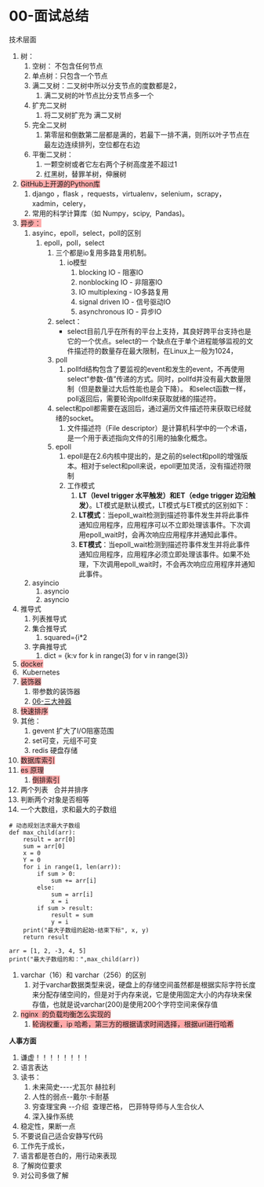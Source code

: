 # 00-面试总结

技术层面

1. 树：
    1. 空树： 不包含任何节点
    2. 单点树：只包含一个节点
    3. 满二叉树：二叉树中所以分支节点的度数都是2，
        1. 满二叉树的叶节点比分支节点多一个
    4. 扩充二叉树
        1. 将二叉树扩充为 满二叉树
    5. 完全二叉树
        1. 第零层和倒数第二层都是满的，若最下一排不满，则所以叶子节点在最左边连续排列，空位都在右边
    6. 平衡二叉树：
        1. 一颗空树或者它左右两个子树高度差不超过1
        2. 红黑树，替罪羊树，伸展树
2. <span style="background-color: #ffaaaa">GitHub上开源的Python库</span>
    1. django ，flask ，requests，virtualenv，selenium，scrapy，xadmin，celery，
    2. 常用的科学计算库（如 Numpy，scipy,  Pandas)。
3. <span style="background-color: #ffaaaa">异步：</span>
    1. asyinc，epoll，select，poll的区别
        1. epoll，poll，select
            1. 三个都是io复用多路复用机制。
                1. io模型
                    1. blocking IO - 阻塞IO
                    2. nonblocking IO - 非阻塞IO
                    3. IO multiplexing - IO多路复用
                    4. signal driven IO - 信号驱动IO
                    5. asynchronous IO - 异步IO
            2. select：
                * select目前几乎在所有的平台上支持，其良好跨平台支持也是它的一个优点。select的一 个缺点在于单个进程能够监视的文件描述符的数量存在最大限制，在Linux上一般为1024，
            3. poll
                1. pollfd结构包含了要监视的event和发生的event，不再使用select“参数-值”传递的方式。同时，pollfd并没有最大数量限制（但是数量过大后性能也是会下降）。 和select函数一样，poll返回后，需要轮询pollfd来获取就绪的描述符。
            4. select和poll都需要在返回后，通过遍历文件描述符来获取已经就绪的socket。
                1. 文件描述符（File descriptor）是计算机科学中的一个术语，是一个用于表述指向文件的引用的抽象化概念。
            5. epoll
                1. epoll是在2.6内核中提出的，是之前的select和poll的增强版本。相对于select和poll来说，epoll更加灵活，没有描述符限制
                2. 工作模式
                    1. **LT（level trigger 水平触发）**和**ET（edge trigger 边沿触发）**。LT模式是默认模式，LT模式与ET模式的区别如下：
                    2. **LT模式**：当epoll_wait检测到描述符事件发生并将此事件通知应用程序，应用程序可以不立即处理该事件。下次调用epoll_wait时，会再次响应应用程序并通知此事件。
                    3. **ET模式**：当epoll_wait检测到描述符事件发生并将此事件通知应用程序，应用程序必须立即处理该事件。如果不处理，下次调用epoll_wait时，不会再次响应应用程序并通知此事件。
    2. asyincio
        1. asyncio
        2. asyncio
4. 推导式
    1. 列表推导式
    2. 集合推导式
        1. squared={i*2
    3. 字典推导式
        1. dict = {k:v for k in range(3) for v in range(3)}
5. <span style="background-color: #ffaaaa">docker</span>
6.  Kubernetes
7. <span style="background-color: #ffaaaa">装饰器</span>
    1. 带参数的装饰器
    2. [06-三大神器](./06-三大神器.md)
8. <span style="background-color: #ffaaaa">快速排序</span>
9. 其他：
    1. gevent 扩大了I/O阻塞范围
    2. set可变，元组不可变
    3. redis 硬盘存储
10. <span style="background-color: #ffaaaa">数据库索引</span>
11. <span style="background-color: #ffaaaa">es 原理</span>
    1. <span style="background-color: #ffaaaa">倒排索引</span>
12. 两个列表   合并并排序
13. 判断两个对象是否相等
14. 一个大数组，求和最大的子数组

```
# 动态规划法求最大子数组
def max_child(arr):
    result = arr[0]
    sum = arr[0]
    x = 0
    Y = 0
    for i in range(1, len(arr)):
        if sum > 0:
            sum += arr[i]
        else:
            sum = arr[i]
            x = i
        if sum > result:
            result = sum
            y = i
    print("最大子数组的起始-结束下标", x, y)
    return result
 
arr = [1, 2, -3, 4, 5]
print("最大子数组的和：",max_child(arr)) 
```

1. varchar（16）和 varchar（256）的区别
    1. 对于varchar数据类型来说，硬盘上的存储空间虽然都是根据实际字符长度来分配存储空间的，但是对于内存来说，它是使用固定大小的内存块来保存值，也就是说varchar(200)是使用200个字符空间来保存值
2. <span style="background-color: #ffaaaa">nginx  的负载均衡怎么实现的</span>
    1. <span style="background-color: #ffaaaa">轮询权重，ip 哈希，第三方的根据请求时间选择，根据url进行哈希</span>

**人事方面**

1. 谦虚！！！！！！！！
2. 语言表达
3. 读书：
    1. 未来简史----尤瓦尔 赫拉利
    2. 人性的弱点--戴尔·卡耐基
    3. 穷查理宝典 --介绍  查理芒格， 巴菲特导师与人生合伙人
    4. 深入操作系统
4. 稳定性，果断一点
5. 不要说自己适合安静写代码
6. 工作先于成长，
7. 语言都是苍白的，用行动来表现
8. 了解岗位要求
9. 对公司多做了解
